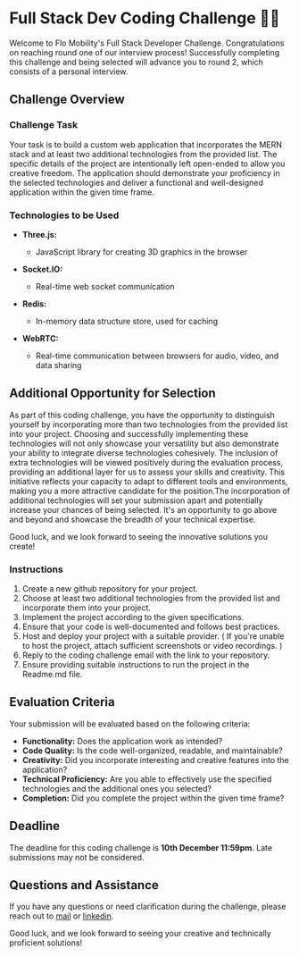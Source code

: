 # Full Stack Dev Coding Challenge 👨‍💻

Welcome to Flo Mobility's Full Stack Developer Challenge. Congratulations on reaching round one of our interview process! Successfully completing this challenge and being selected will advance you to round 2, which consists of a personal interview.

## Challenge Overview

### Challenge Task

Your task is to build a custom web application that incorporates the MERN stack and at least two additional technologies from the provided list. The specific details of the project are intentionally left open-ended to allow you creative freedom. The application should demonstrate your proficiency in the selected technologies and deliver a functional and well-designed application within the given time frame.

### Technologies to be Used

- **Three.js:**
  - JavaScript library for creating 3D graphics in the browser

- **Socket.IO:**
  - Real-time web socket communication

- **Redis:**
  - In-memory data structure store, used for caching

- **WebRTC:**
  - Real-time communication between browsers for audio, video, and data sharing

## Additional Opportunity for Selection

As part of this coding challenge, you have the opportunity to distinguish yourself by incorporating more than two technologies from the provided list into your project. Choosing and successfully implementing these technologies will not only showcase your versatility but also demonstrate your ability to integrate diverse technologies cohesively.
The inclusion of extra technologies will be viewed positively during the evaluation process, providing an additional layer for us to assess your skills and creativity. This initiative reflects your capacity to adapt to different tools and environments, making you a more attractive candidate for the position.The incorporation of additional technologies will set your submission apart and potentially increase your chances of being selected. It's an opportunity to go above and beyond and showcase the breadth of your technical expertise.

Good luck, and we look forward to seeing the innovative solutions you create!

### Instructions

1. Create a new github repository for your project.
3. Choose at least two additional technologies from the provided list and incorporate them into your project.
4. Implement the project according to the given specifications.
5. Ensure that your code is well-documented and follows best practices.
6. Host and deploy your project with a suitable provider. ( If you're unable to host the project, attach sufficient screenshots or video recordings. )
7. Reply to the coding challenge email with the link to your repository.
8. Ensure providing suitable instructions to run the project in the Readme.md file.

## Evaluation Criteria

Your submission will be evaluated based on the following criteria:

- **Functionality:** Does the application work as intended?
- **Code Quality:** Is the code well-organized, readable, and maintainable?
- **Creativity:** Did you incorporate interesting and creative features into the application?
- **Technical Proficiency:** Are you able to effectively use the specified technologies and the additional ones you selected?
- **Completion:** Did you complete the project within the given time frame?

## Deadline

The deadline for this coding challenge is  **10th December 11:59pm**. Late submissions may not be considered.

## Questions and Assistance

If you have any questions or need clarification during the challenge, please reach out to <a href="mailto:akhilesh@flomobility.com">mail</a> or [linkedin](https://www.linkedin.com/in/akhileshbkalnoor/).

Good luck, and we look forward to seeing your creative and technically proficient solutions!
